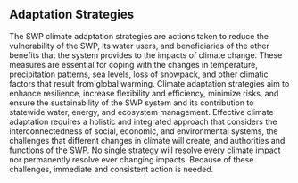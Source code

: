 ## Adaptation Strategies

The SWP climate adaptation strategies are actions taken to reduce the vulnerability of the SWP, its water users, and beneficiaries of the other benefits that the system provides to the impacts of climate change. These measures are essential for coping with the changes in temperature, precipitation patterns, sea levels, loss of snowpack, and other climatic factors that result from global warming. Climate adaptation strategies aim to enhance resilience, increase flexibility and efficiency, minimize risks, and ensure the sustainability of the SWP system and its contribution to statewide water, energy, and ecosystem management. Effective climate adaptation requires a holistic and integrated approach that considers the interconnectedness of social, economic, and environmental systems, the challenges that different changes in climate will create, and authorities and functions of the SWP. No single strategy will resolve every climate impact nor permanently resolve ever changing impacts. Because of these challenges, immediate and consistent action is needed.

